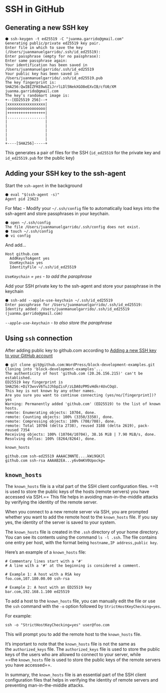 # SSH in GitHub

## Generating a new SSH key

```
⬢ ssh-keygen -t ed25519 -C "juanma.garrido@gmail.com"
Generating public/private ed25519 key pair.
Enter file in which to save the key (/Users/juanmanuelgarrido/.ssh/id_ed25519):
Enter passphrase (empty for no passphrase):
Enter same passphrase again:
Your identification has been saved in /Users/juanmanuelgarrido/.ssh/id_ed25519
Your public key has been saved in /Users/juanmanuelgarrido/.ssh/id_ed25519.pub
The key fingerprint is:
SHA256:QwIBIZFKE0wUZiJrrlLDl5NekXGO8eEXvIB/cfU0/XM juanma.garrido@gmail.com
The key's randomart image is:
+--[ED25519 256]--+
|xxxxxxxxxxxxxxxxx|
|ooooooooooooooooo|
|+++++++++++++++++|
|.................|
|                 |
|                 |
|                 |
|                 |
|                 |
+----[SHA256]-----+
```

This generates a pair of files for the SSH (`id_ed25519` for the private key and `id_ed25519.pub` for the public key)

## Adding your SSH key to the ssh-agent

Start the `ssh-agent` in the background

```
⬢ eval "$(ssh-agent -s)"
Agent pid 23623
```

For Mac -   Modify your `~/.ssh/config` file to automatically load keys into the ssh-agent and store passphrases in your keychain.

```
⬢ open ~/.ssh/config
The file /Users/juanmanuelgarrido/.ssh/config does not exist.
⬢ touch ~/.ssh/config
⬢ vi config
```

And add...

```text
Host github.com
  AddKeysToAgent yes
  UseKeychain yes
  IdentityFile ~/.ssh/id_ed25519
```

_`UseKeychain`  = `yes` - to add the paraphrase_

Add your SSH private key to the ssh-agent and store your passphrase in the keychain

```shell
⬢ ssh-add --apple-use-keychain ~/.ssh/id_ed25519
Enter passphrase for /Users/juanmanuelgarrido/.ssh/id_ed25519:
Identity added: /Users/juanmanuelgarrido/.ssh/id_ed25519 (juanma.garrido@gmail.com)
```

_`--apple-use-keychain` - to also store the paraphrase_

## Using `ssh` connection 

After adding public key to github.com according to [Adding a new SSH key to your GitHub account](https://docs.github.com/en/authentication/connecting-to-github-with-ssh/adding-a-new-ssh-key-to-your-github-account)

```
⬢ git clone git@github.com:WordPress/block-development-examples.git
Cloning into 'block-development-examples'...
The authenticity of host 'github.com (20.26.156.215)' can't be established.
ED25519 key fingerprint is SHA256:+DiY3wvvV6TuJJhbpZisF/zLDA0zPMSvHdkr4UvCOqU.
This key is not known by any other names.
Are you sure you want to continue connecting (yes/no/[fingerprint])? yes
Warning: Permanently added 'github.com' (ED25519) to the list of known hosts.
remote: Enumerating objects: 10704, done.
remote: Counting objects: 100% (3350/3350), done.
remote: Compressing objects: 100% (708/708), done.
remote: Total 10704 (delta 2738), reused 3188 (delta 2619), pack-reused 7354
Receiving objects: 100% (10704/10704), 38.16 MiB | 7.90 MiB/s, done.
Resolving deltas: 100% (8264/8264), done.
```

 `known_hosts`
 
```
github.com ssh-ed25519 AAAAC3NNTE....kWi9GKJl
github.com ssh-rsa AAAAB2EA...y6v0mKV0Upockg=
```


## `known_hosts` 


The `known_hosts` file is a vital part of the SSH client configuration files. ==It is used to store the public keys of the hosts (remote servers) you have accessed via SSH.== This file helps in avoiding man-in-the-middle attacks by verifying the identity of the remote server.

When you connect to a new remote server via SSH, you are prompted whether you want to add the remote host to the `known_hosts` file. If you say yes, the identity of the server is saved to your system.

The `known_hosts` file is created in the `.ssh` directory of your home directory. You can see its contents using the command `ls -l .ssh`. The file contains one entry per host, with the format being `hostname,IP address,public key`.

Here’s an example of a `known_hosts` file:

```
# Commentary lines start with a '#'
# A line with a '#' at the beginning is considered a comment.

# Example 1: A host with a RSA key
foo.com,107.180.00.00 ssh-rsa

# Example 2: A host with an ED25519 key
bar.com,192.168.1.100 ed25519
```

To add a host to the `known_hosts` file, you can manually edit the file or use the `ssh` command with the `-o` option followed by `StrictHostKeyChecking=yes`.

For example:

```
ssh -o "StrictHostKeyChecking=yes" user@foo.com
```

This will prompt you to add the remote host to the `known_hosts` file.

It’s important to note that the `known_hosts` file is not the same as the `authorized_keys` file. The `authorized_keys` file is used to store the public keys of the users who are allowed to connect to your server, while ==the `known_hosts` file is used to store the public keys of the remote servers you have accessed==.

In summary, the `known_hosts` file is an essential part of the SSH client configuration files that helps in verifying the identity of remote servers and preventing man-in-the-middle attacks.